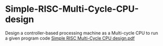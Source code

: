 # Simple-RISC-Multi-Cycle-CPU-design
Design a controller-based processing machine as a Multi-cycle CPU to run a given program code
[Simple RISC Multi-Cycle CPU design.pdf](https://github.com/user-attachments/files/20155251/Simple.RISC.Multi-Cycle.CPU.design.pdf)
